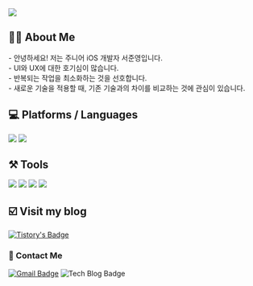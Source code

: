 <img src="https://capsule-render.vercel.app/api?type=waving&color=0:a82da8,100:da8f00&height=230&section=header&text=JunYoungSeo&fontAlign=70&fontAlignY=40&fontSize=60&fontColor=ffffff" />

<h2>🧑‍💻 About Me</h2>
<div> - 안녕하세요! 저는 주니어 iOS 개발자 서준영입니다. </div>
<div> - UI와 UX에 대한 호기심이 많습니다.</div>
<div> - 반복되는 작업을 최소화하는 것을 선호합니다. </div>
<div> - 새로운 기술을 적용할 때, 기존 기술과의 차이를 비교하는 것에 관심이 있습니다. </div>







<h2>💻 Platforms / Languages</h2>
<div>
  <img src="https://img.shields.io/badge/iOS-000000?style=flat&logo=ios&logoColor=white" />
  <img src="https://img.shields.io/badge/Swift-F05138?style=flat&logo=swift&logoColor=white" />
</div>
<h2>⚒️ Tools</h2>
<div>
	<img src="https://img.shields.io/badge/Visual%20Studio%20Code-007ACC?style=flat&logo=VisualStudioCode&logoColor=white" />
  <img src="https://img.shields.io/badge/Xcode-147EFB?style=flat&logo=xcode&logoColor=white" />
	<img src="https://img.shields.io/badge/Notion-000000?style=flat&logo=notion&logoColor=white" />
	<img src="https://img.shields.io/badge/GitHub-181717?style=flat&logo=GitHub&logoColor=white" />
</div>

<h2>☑️ Visit my blog</h2>

[![Tistory's Badge](https://github-readme-tistory-card.vercel.app/api/badge?name=개발하는동글:]&theme={insert_theme})](https://dong-gle-ha-da.tistory.com/)


  <h3>👋 Contact Me</h3>
  
  [![Gmail Badge](https://img.shields.io/badge/Gmail-d14836?style=flat-square&logo=Gmail&logoColor=white&link=mailto:ghddns34@@gmail.com)](mailto:ghddns34@gmail.com)
  ![Tech Blog Badge](https://img.shields.io/github/followers/dongglehada?style=social)
